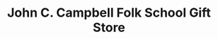 ---
title: "John C. Campbell Folk School Gift Store"
url: /brasstown/john-c-campbell-folk-school-gift-store/
shop: Allgemein
---